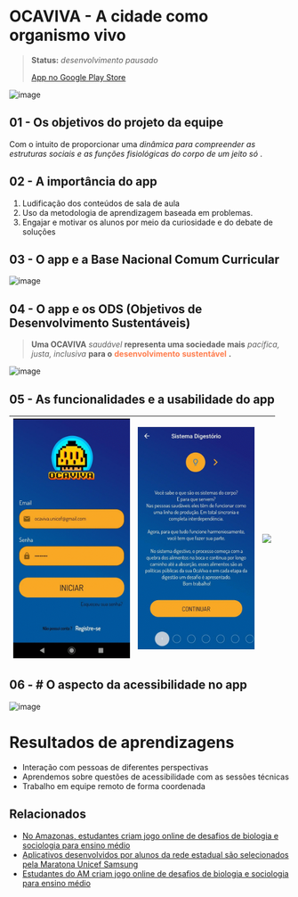 # OCAVIVA - A cidade como organismo vivo

> **Status:** _desenvolvimento pausado_
> 
> [App no Google Play Store](https://play.google.com/store/apps/details?id=com.ocaviva&hl=pt_BR&gl=US)


![image](https://user-images.githubusercontent.com/29235005/112769787-ee6d5e00-8ff0-11eb-80a4-b076b50638a0.png)


## 01 - Os objetivos do projeto da equipe


Com o intuito de proporcionar uma _dinâmica para compreender as_  _estruturas sociais e as funções fisiológicas_  _do corpo de um jeito só_ \.


## 02 - A importância do app

1. Ludificação dos conteúdos de sala de aula
2. Uso da metodologia de aprendizagem baseada em problemas.
3. Engajar e motivar os alunos por meio da curiosidade e do debate de soluções

## 03 - O app e a Base Nacional Comum Curricular

![image](https://user-images.githubusercontent.com/29235005/112769853-5e7be400-8ff1-11eb-976d-d9198e285011.png)

## 04 - O app e os ODS (Objetivos de Desenvolvimento Sustentáveis)


> __Uma OCAVIVA__  _saudável_  __representa uma sociedade mais__  _pacífica\, justa\, inclusiva_  __para o__  <span style="color:#FF7D4D"> __desenvolvimento__ </span>  <span style="color:#FF7D4D"> __sustentável__ </span>  __\.__

![image](https://user-images.githubusercontent.com/29235005/112769867-794e5880-8ff1-11eb-8382-54e118708cb9.png)


## 05 - As funcionalidades e a usabilidade do app

|<img src="img\Apresentação Pitch11.gif" width=210px /> |<img src="img\Apresentação Pitch10.gif" width=210px />|<img src="img\Apresentação Pitch12.gif" width=210px />|
|:---------|:--------:|---------:|

## 06 - # O aspecto da acessibilidade no app

![image](https://user-images.githubusercontent.com/29235005/112769918-d0542d80-8ff1-11eb-9b20-b242427e88ee.png)


# Resultados de aprendizagens

- Interação com pessoas de diferentes perspectivas
- Aprendemos sobre questões de acessibilidade com as sessões técnicas
- Trabalho em equipe remoto de forma coordenada


## Relacionados

- [No Amazonas, estudantes criam jogo online de desafios de biologia e sociologia para ensino médio](https://www.unicef.org/brazil/historias/no-amazonas-estudantes-criam-jogo-online-de-desafios-de-biologia-e-sociologia-para-ensino-medio)
- [Aplicativos desenvolvidos por alunos da rede estadual são selecionados pela Maratona Unicef Samsung](http://www.amazonas.am.gov.br/2020/05/aplicativos-desenvolvidos-por-alunos-da-rede-estadual-sao-selecionados-pela-maratona-unicef-samsung/)
- [Estudantes do AM criam jogo online de desafios de biologia e sociologia para ensino médio](https://www.amazonamazonia.com.br/2020/05/11/estudantes-do-am-criam-jogo-online-de-desafios-de-biologia-e-sociologia-para-ensino-medio/)

